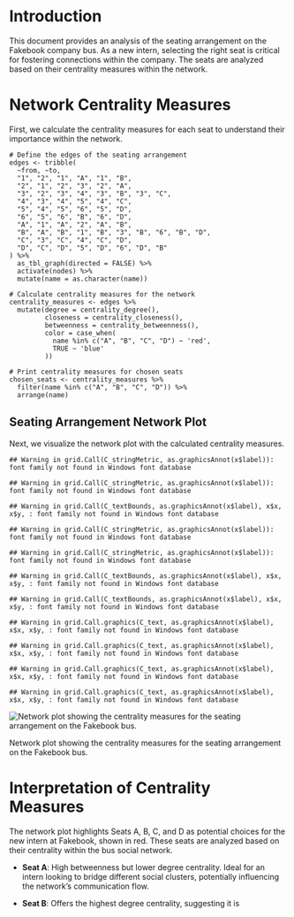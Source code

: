 # Introduction

This document provides an analysis of the seating arrangement on the
Fakebook company bus. As a new intern, selecting the right seat is
critical for fostering connections within the company. The seats are
analyzed based on their centrality measures within the network.

# Network Centrality Measures

First, we calculate the centrality measures for each seat to understand
their importance within the network.

    # Define the edges of the seating arrangement
    edges <- tribble(
      ~from, ~to,
      "1", "2", "1", "A", "1", "B",
      "2", "1", "2", "3", "2", "A",
      "3", "2", "3", "4", "3", "B", "3", "C",
      "4", "3", "4", "5", "4", "C",
      "5", "4", "5", "6", "5", "D",
      "6", "5", "6", "B", "6", "D",
      "A", "1", "A", "2", "A", "B",
      "B", "A", "B", "1", "B", "3", "B", "6", "B", "D",
      "C", "3", "C", "4", "C", "D",
      "D", "C", "D", "5", "D", "6", "D", "B"
    ) %>%
      as_tbl_graph(directed = FALSE) %>%
      activate(nodes) %>%
      mutate(name = as.character(name))

    # Calculate centrality measures for the network
    centrality_measures <- edges %>%
      mutate(degree = centrality_degree(),
             closeness = centrality_closeness(),
             betweenness = centrality_betweenness(),
             color = case_when(
               name %in% c("A", "B", "C", "D") ~ 'red',
               TRUE ~ 'blue'
             ))

    # Print centrality measures for chosen seats
    chosen_seats <- centrality_measures %>%
      filter(name %in% c("A", "B", "C", "D")) %>%
      arrange(name)

## Seating Arrangement Network Plot

Next, we visualize the network plot with the calculated centrality
measures.

    ## Warning in grid.Call(C_stringMetric, as.graphicsAnnot(x$label)): font family not found in Windows font database

    ## Warning in grid.Call(C_stringMetric, as.graphicsAnnot(x$label)): font family not found in Windows font database

    ## Warning in grid.Call(C_textBounds, as.graphicsAnnot(x$label), x$x, x$y, : font family not found in Windows font database

    ## Warning in grid.Call(C_stringMetric, as.graphicsAnnot(x$label)): font family not found in Windows font database

    ## Warning in grid.Call(C_stringMetric, as.graphicsAnnot(x$label)): font family not found in Windows font database

    ## Warning in grid.Call(C_textBounds, as.graphicsAnnot(x$label), x$x, x$y, : font family not found in Windows font database

    ## Warning in grid.Call(C_textBounds, as.graphicsAnnot(x$label), x$x, x$y, : font family not found in Windows font database

    ## Warning in grid.Call.graphics(C_text, as.graphicsAnnot(x$label), x$x, x$y, : font family not found in Windows font database

    ## Warning in grid.Call.graphics(C_text, as.graphicsAnnot(x$label), x$x, x$y, : font family not found in Windows font database

    ## Warning in grid.Call.graphics(C_text, as.graphicsAnnot(x$label), x$x, x$y, : font family not found in Windows font database

    ## Warning in grid.Call.graphics(C_text, as.graphicsAnnot(x$label), x$x, x$y, : font family not found in Windows font database

<img src="Exercise-2_files/figure-markdown_strict/network-plot-1.png" alt="Network plot showing the centrality measures for the seating arrangement on the Fakebook bus."  />
<p class="caption">
Network plot showing the centrality measures for the seating arrangement
on the Fakebook bus.
</p>

# Interpretation of Centrality Measures

The network plot highlights Seats A, B, C, and D as potential choices
for the new intern at Fakebook, shown in red. These seats are analyzed
based on their centrality within the bus social network.

-   **Seat A**: High betweenness but lower degree centrality. Ideal for
    an intern looking to bridge different social clusters, potentially
    influencing the network’s communication flow.

-   **Seat B**: Offers the highest degree centrality, suggesting it is
